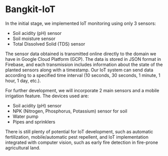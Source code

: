 # Bangkit-IoT

In the initial stage, we implemented IoT monitoring using only 3 sensors:

- Soil acidity (pH) sensor
- Soil moisture sensor
- Total Dissolved Solid (TDS) sensor

The sensor data obtained is transmitted online directly to the domain we have in Google Cloud Platform (GCP). The data is stored in JSON format in Firebase, and each transmission includes information about the state of the planted sensors along with a timestamp. Our IoT system can send data according to a specified time interval (10 seconds, 30 seconds, 1 minute, 1 hour, 1 day, etc.).

For further development, we will incorporate 2 main sensors and a mobile irrigation feature. The devices used are:

- Soil acidity (pH) sensor
- NPK (Nitrogen, Phosphorus, Potassium) sensor for soil
- Water pump
- Pipes and sprinklers

There is still plenty of potential for IoT development, such as automatic fertilization, mobile/automatic pest repellent, and IoT implementation integrated with computer vision, such as early fire detection in fire-prone agricultural land.
